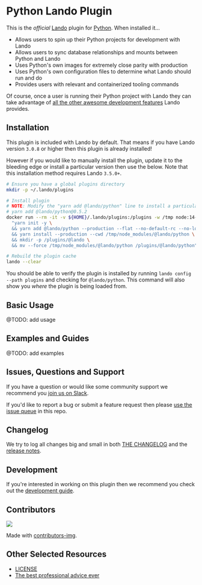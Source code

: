 # Python Lando Plugin

This is the _official_ [Lando](https://lando.dev) plugin for [Python](https://docs.lando.dev/config/python.html). When installed it...

* Allows users to spin up their Python projects for development with Lando
* Allows users to sync database relationships and mounts between Python and Lando
* Uses Python's own images for extremely close parity with production
* Uses Python's own configuration files to determine what Lando should run and do
* Provides users with relevant and containerized tooling commands

Of course, once a user is running their Python project with Lando they can take advantage of [all the other awesome development features](https://docs.lando.dev) Lando provides.

## Installation

This plugin is included with Lando by default. That means if you have Lando version `3.0.8` or higher then this plugin is already installed!

However if you would like to manually install the plugin, update it to the bleeding edge or install a particular version then use the below. Note that this installation method requires Lando `3.5.0+`.

```bash
# Ensure you have a global plugins directory
mkdir -p ~/.lando/plugins

# Install plugin
# NOTE: Modify the "yarn add @lando/python" line to install a particular version eg
# yarn add @lando/python@0.5.2
docker run --rm -it -v ${HOME}/.lando/plugins:/plugins -w /tmp node:14-alpine sh -c \
  "yarn init -y \
  && yarn add @lando/python --production --flat --no-default-rc --no-lockfile --link-duplicates \
  && yarn install --production --cwd /tmp/node_modules/@lando/python \
  && mkdir -p /plugins/@lando \
  && mv --force /tmp/node_modules/@lando/python /plugins/@lando/python"

# Rebuild the plugin cache
lando --clear
```

You should be able to verify the plugin is installed by running `lando config --path plugins` and checking for `@lando/python`. This command will also show you _where_ the plugin is being loaded from.

## Basic Usage

@TODO: add usage

## Examples and Guides

@TODO: add examples

## Issues, Questions and Support

If you have a question or would like some community support we recommend you [join us on Slack](https://launchpass.com/devwithlando).

If you'd like to report a bug or submit a feature request then please [use the issue queue](https://github.com/lando/python/issues/new/choose) in this repo.

## Changelog

We try to log all changes big and small in both [THE CHANGELOG](https://github.com/lando/python/blob/main/CHANGELOG.md) and the [release notes](https://github.com/lando/python/releases).

## Development

If you're interested in working on this plugin then we recommend you check out the [development guide](https://github.com/lando/python/blob/main/docs/development.md).

## Contributors

<a href="https://github.com/lando/python/graphs/contributors">
  <img src="https://contrib.rocks/image?repo=lando/python" />
</a>

Made with [contributors-img](https://contrib.rocks).

## Other Selected Resources

* [LICENSE](https://github.com/lando/python/blob/main/LICENSE.md)
* [The best professional advice ever](https://www.youtube.com/watch?v=tkBVDh7my9Q)

